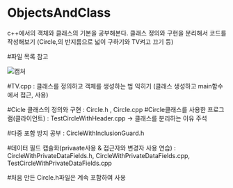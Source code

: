 # ObjectsAndClass
c++에서의 객체와 클래스의 기본을 공부해본다. 클래스 정의와 구현을 분리해서 코드를 작성해보기 (Circle,의 반지름으로 넓이 구하기와 TV켜고 끄기 등)

#파일 목록 참고



![캡처](https://user-images.githubusercontent.com/68893329/158183696-47db863e-0e5c-47cd-93bd-5bd6f2e5f8b6.PNG)

#TV.cpp : 클래스를 정의하고 객체를 생성하는 법 익히기 (클래스 생성하고 main함수에서 접근, 사용)

#Cicle 클래스의 정의와 구현 : Circle.h , Circle.cpp
#Circle클래스를 사용한 프로그램(클라이언트) : TestCircleWithHeader.cpp -> 클래스를 분리하는 이유 주석

#다중 포함 방지 공부 : CircleWithInclusionGuard.h

#데이터 필드 캡슐화(privaate사용 & 접근자와 변경자 사용 연습) : CircleWithPrivateDataFields.h, CircleWithPrivateDataFields.cpp, TestCircleWithPrivateDataFields.cpp

#처음 만든 Circle.h파일은 계속 포함하여 사용
